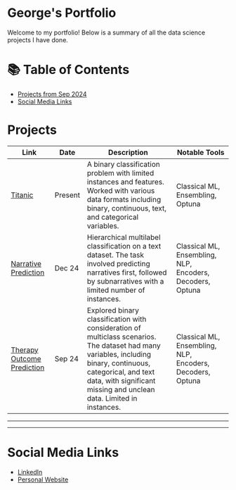 # George's Portfolio

Welcome to my portfolio! Below is a summary of all the data science projects I have done.

# 📚 Table of Contents
- [Projects from Sep 2024](#projects)
- [Social Media Links](#social-media-links)

# Projects

| Link | Date | Description | Notable Tools | 
|---|---|---|---|
| [Titanic](https://github.com/georgesnape01/titanic) | Present | A binary classification problem with limited instances and features. Worked with various data formats including binary, continuous, text, and categorical variables. | Classical ML, Ensembling, Optuna |
| [Narrative Prediction](https://github.com/georgesnape01/dissertation) | Dec 24 | Hierarchical multilabel classification on a text dataset. The task involved predicting narratives first, followed by subnarratives with a limited number of instances. | Classical ML, Ensembling, NLP, Encoders, Decoders, Optuna |
| [Therapy Outcome Prediction](https://github.com/georgesnape01/dissertation) | Sep 24 | Explored binary classification with consideration of multiclass scenarios. The dataset had many variables, including binary, continuous, categorical, and text data, with significant missing and unclean data. Limited in instances. | Classical ML, Ensembling, NLP, Encoders, Decoders, Optuna |

***

***

# Social Media Links

- [LinkedIn](https://www.linkedin.com/in/george-a-snape/)
- [Personal Website](https://georgesnape01.github.io./index.html)
